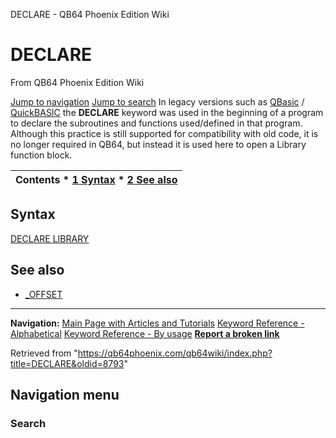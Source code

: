 


DECLARE - QB64 Phoenix Edition Wiki








# DECLARE



From QB64 Phoenix Edition Wiki



[Jump to navigation](#mw-head)
[Jump to search](#searchInput)
In legacy versions such as [QBasic](https://en.wikipedia.org/wiki/QBasic "wikipedia:QBasic") / [QuickBASIC](https://en.wikipedia.org/wiki/QuickBASIC "wikipedia:QuickBASIC") the **DECLARE** keyword was used in the beginning of a program to declare the subroutines and functions used/defined in that program. Although this practice is still supported for compatibility with old code, it is no longer required in QB64, but instead it is used here to open a Library function block.


  






| Contents * [1 Syntax](#Syntax) * [2 See also](#See_also) |
| --- |


## Syntax


[DECLARE LIBRARY](/qb64wiki/index.php/DECLARE_LIBRARY "DECLARE LIBRARY")
  




## See also


* [\_OFFSET](/qb64wiki/index.php/OFFSET "OFFSET")


  






---


**Navigation:**
[Main Page with Articles and Tutorials](/qb64wiki/index.php/Main_Page "Main Page")
[Keyword Reference - Alphabetical](/qb64wiki/index.php/Keyword_Reference_-_Alphabetical "Keyword Reference - Alphabetical")
[Keyword Reference - By usage](/qb64wiki/index.php/Keyword_Reference_-_By_usage "Keyword Reference - By usage")
**[Report a broken link](https://qb64phoenix.com/forum/showthread.php?tid=2800)**  





Retrieved from "<https://qb64phoenix.com/qb64wiki/index.php?title=DECLARE&oldid=8793>"




## Navigation menu








### Search






















